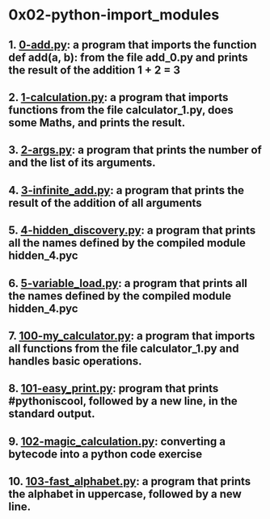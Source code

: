 # 0x02-python-import_modules
## 1. [0-add.py](./0-add.py ""): a program that imports the function def add(a, b): from the file add_0.py and prints the result of the addition 1 + 2 = 3
## 2. [1-calculation.py](./1-calculation.py ""): a program that imports functions from the file calculator_1.py, does some Maths, and prints the result.
## 3. [2-args.py](./2-args.py ""): a program that prints the number of and the list of its arguments.
## 4. [3-infinite_add.py](./3-infinite_add.py ""): a program that prints the result of the addition of all arguments
## 5. [4-hidden_discovery.py](./4-hidden_discovery.py ""): a program that prints all the names defined by the compiled module hidden_4.pyc
## 6. [5-variable_load.py](./variable_load.py ""): a program that prints all the names defined by the compiled module hidden_4.pyc
## 7. [100-my_calculator.py](./100-my_calculator.py ""): a program that imports all functions from the file calculator_1.py and handles basic operations.
## 8. [101-easy_print.py](./101-easy_print.py ""):  program that prints #pythoniscool, followed by a new line, in the standard output.
## 9. [102-magic_calculation.py](./102-magic_calculation.py ""): converting a bytecode into a python code exercise
## 10. [103-fast_alphabet.py](./103-fast_alphabet.py ""): a program that prints the alphabet in uppercase, followed by a new line.
